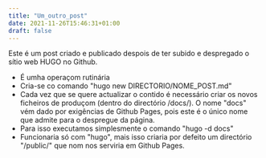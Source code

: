 ```yaml
---
title: "Um_outro_post"
date: 2021-11-26T15:46:31+01:00
draft: false
---
```


Este é um post criado e publicado despois de ter subido e despregado o sítio web HUGO no Github.

- É umha operaçom rutinária
- Cria-se co comando "hugo new DIRECTORIO/NOME_POST.md"
- Cada vez que se quere actualizar o contido é necessário criar os novos ficheiros de produçom
  (dentro do directório /docs/). O nome "docs" vém dado por exigências de Github Pages, pois este é o único nome que admite para o despregue da página.
- Para isso executamos simplesmente o comando "hugo -d docs"
- Funcionaria só com "hugo", mais isso criaria por defeito um directório "/public/" que nom nos serviria em Github Pages.
